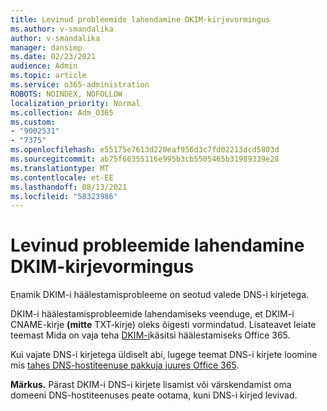 ```yaml
---
title: Levinud probleemide lahendamine DKIM-kirjevormingus
ms.author: v-smandalika
author: v-smandalika
manager: dansimp
ms.date: 02/23/2021
audience: Admin
ms.topic: article
ms.service: o365-administration
ROBOTS: NOINDEX, NOFOLLOW
localization_priority: Normal
ms.collection: Adm_O365
ms.custom:
- "9002531"
- "7375"
ms.openlocfilehash: e55175e7613d220eaf956d3c7fd02213dcd5803d
ms.sourcegitcommit: ab75f66355116e995b3cb5505465b31989339e28
ms.translationtype: MT
ms.contentlocale: et-EE
ms.lasthandoff: 08/13/2021
ms.locfileid: "58323986"
---
```

# <a name="fix-common-problems-with-dkim-record-formatting"></a>Levinud probleemide lahendamine DKIM-kirjevormingus

Enamik DKIM-i häälestamisprobleeme on seotud valede DNS-i kirjetega.

DKIM-i häälestamisprobleemide lahendamiseks veenduge, et DKIM-i CNAME-kirje **(mitte** TXT-kirje) oleks õigesti vormindatud. Lisateavet leiate teemast Mida on vaja teha [DKIM-i](https://docs.microsoft.com/microsoft-365/security/office-365-security/use-dkim-to-validate-outbound-email)käsitsi häälestamiseks Office 365.

Kui vajate DNS-i kirjetega üldiselt abi, lugege teemat DNS-i kirjete loomine mis [tahes DNS-hostiteenuse pakkuja juures Office 365](https://docs.microsoft.com/microsoft-365/admin/get-help-with-domains/create-dns-records-at-any-dns-hosting-provider).

**Märkus.** Pärast DKIM-i DNS-i kirjete lisamist või värskendamist oma domeeni DNS-hostiteenuses peate ootama, kuni DNS-i kirjed levivad.
